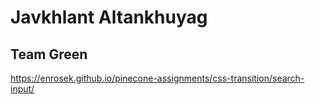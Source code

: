 # Javkhlant Altankhuyag

## Team Green

https://enrosek.github.io/pinecone-assignments/css-transition/search-input/
